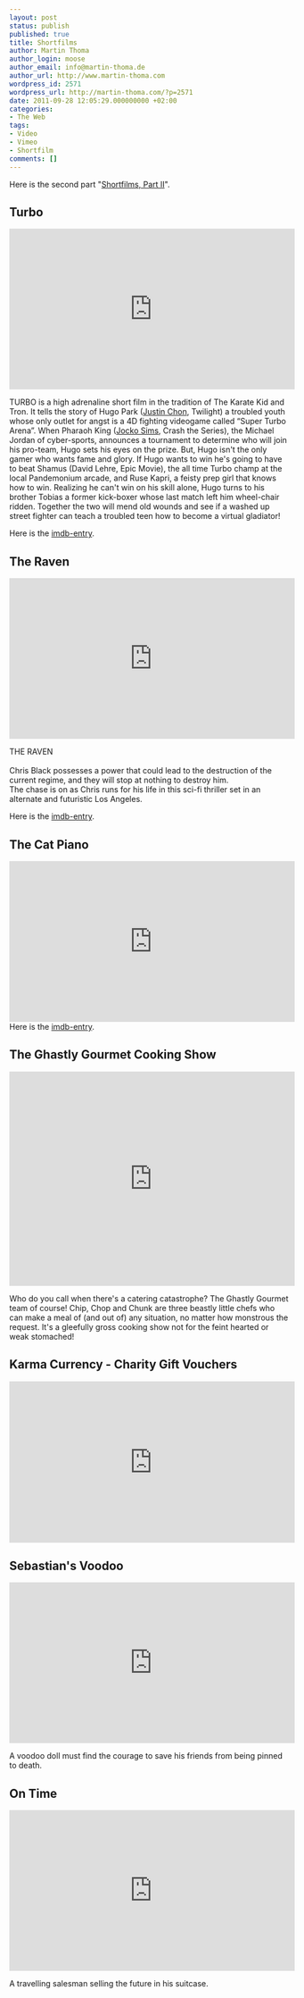 ```yaml
---
layout: post
status: publish
published: true
title: Shortfilms
author: Martin Thoma
author_login: moose
author_email: info@martin-thoma.de
author_url: http://www.martin-thoma.com
wordpress_id: 2571
wordpress_url: http://martin-thoma.com/?p=2571
date: 2011-09-28 12:05:29.000000000 +02:00
categories:
- The Web
tags:
- Video
- Vimeo
- Shortfilm
comments: []
---
```

<div class="info">Here is the second part "<a href="http://martin-thoma.com/shortfilms-part-ii/">Shortfilms, Part II</a>".</div>

<h2>Turbo</h2>
<iframe src="http://player.vimeo.com/video/6932347?title=0&amp;byline=0&amp;portrait=0" width="512" height="288" frameborder="0" webkitAllowFullScreen mozallowfullscreen allowFullScreen></iframe><p>TURBO is a high adrenaline short film in the tradition of The Karate Kid and Tron.  It tells the story of Hugo Park (<a href="http://en.wikipedia.org/wiki/Justin_Chon">Justin Chon</a>, Twilight) a troubled youth whose only outlet for angst is a 4D fighting videogame called &ldquo;Super Turbo Arena&rdquo;.  When Pharaoh King (<a href="http://en.wikipedia.org/wiki/Jocko_Sims">Jocko Sims</a>, Crash the Series), the Michael Jordan of cyber-sports, announces a tournament to determine who will join his pro-team, Hugo sets his eyes on the prize.  But, Hugo isn't the only gamer who wants fame and glory.  If Hugo wants to win he's going to have to beat Shamus (David Lehre, Epic Movie), the all time Turbo champ at the local Pandemonium arcade, and Ruse Kapri, a feisty prep girl that knows how to win.  Realizing he can't win on his skill alone, Hugo turns to his brother Tobias a former kick-boxer whose last match left him wheel-chair ridden.  Together the two will mend old wounds and see if a washed up street fighter can teach a troubled teen how to become a virtual gladiator!</p>
Here is the <a href="http://www.imdb.com/title/tt1448608/">imdb-entry</a>.

<h2>The Raven</h2>
<iframe src="http://player.vimeo.com/video/11099712?title=0&amp;byline=0&amp;portrait=0" width="512" height="288" frameborder="0" webkitAllowFullScreen mozallowfullscreen allowFullScreen></iframe><p>THE RAVEN<br />
<br />
Chris Black possesses a power that could lead to the destruction of the current regime, and they will stop at nothing to destroy him. <br />
The chase is on as Chris runs for his life in this sci-fi thriller set in an alternate and futuristic Los Angeles.</p>
Here is the <a href="http://www.imdb.com/title/tt1646231/">imdb-entry</a>.

<h2>The Cat Piano</h2>
<iframe src="http://player.vimeo.com/video/3985019?title=0&amp;byline=0&amp;portrait=0" width="512" height="288" frameborder="0" webkitAllowFullScreen allowFullScreen></iframe>
Here is the <a href="http://www.imdb.com/title/tt1401657/">imdb-entry</a>.

<h2>The Ghastly Gourmet Cooking Show</h2>
<iframe src="http://player.vimeo.com/video/4739045?title=0&amp;byline=0&amp;portrait=0" width="512" height="384" frameborder="0" webkitAllowFullScreen mozallowfullscreen allowFullScreen></iframe><p>Who do you call when there's a catering catastrophe? The Ghastly Gourmet team of course! Chip, Chop and Chunk are three beastly little chefs who can make a meal of (and out of) any situation, no matter how monstrous the request. It's a gleefully gross cooking show not for the feint hearted or weak stomached!</p>

<h2>Karma Currency - Charity Gift Vouchers</h2>
<iframe src="http://player.vimeo.com/video/2366178?title=0&amp;byline=0&amp;portrait=0" width="512" height="289" frameborder="0" webkitAllowFullScreen allowFullScreen></iframe>

<h2>Sebastian's Voodoo</h2>
<iframe src="http://player.vimeo.com/video/3534334?title=0&amp;byline=0&amp;portrait=0" width="512" height="288" frameborder="0" webkitAllowFullScreen mozallowfullscreen allowFullScreen></iframe><p>A voodoo doll must find the courage to save his friends from being pinned to death.</p>

<h2>On Time</h2>
<iframe src="http://player.vimeo.com/video/1198048?title=0&amp;byline=0&amp;portrait=0" width="512" height="288" frameborder="0" webkitAllowFullScreen mozallowfullscreen allowFullScreen></iframe><p>A travelling salesman selling the future in his suitcase.</p>
